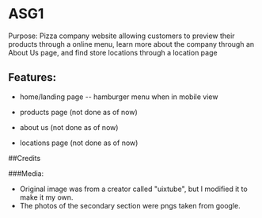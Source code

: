 # ASG1
Purpose: Pizza company website allowing customers to preview their products through a online menu, learn more about the company through an About Us page, and find store locations through a location page

## Features:

- home/landing page
-- hamburger menu when in mobile view

- products page (not done as of now)

- about us (not done as of now)

- locations page (not done as of now)

##Credits

###Media:
- Original image was from a creator called "uixtube", but I modified it to make it my own.
- The photos of the secondary section were pngs taken from google.


